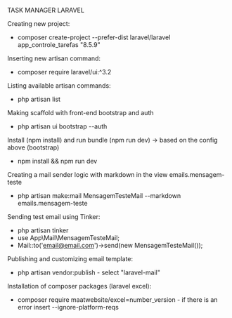 TASK MANAGER LARAVEL

Creating new project:
- composer create-project --prefer-dist laravel/laravel app_controle_tarefas "8.5.9"

Inserting new artisan command:
- composer require laravel/ui:^3.2

Listing available artisan commands:
- php artisan list

Making scaffold with front-end bootstrap and auth
- php artisan ui bootstrap --auth

Install (npm install) and run bundle (npm run dev) -> based on the config above (bootstrap)
- npm install && npm run dev

Creating a mail sender logic with markdown in the view emails.mensagem-teste
- php artisan make:mail MensagemTesteMail --markdown emails.mensagem-teste

Sending test email using Tinker:
- php artisan tinker
- use App\Mail\MensagemTesteMail;
- Mail::to('email@email.com')->send(new MensagemTesteMail());

Publishing and customizing email template:
- php artisan vendor:publish - select "laravel-mail"

Installation of composer packages (laravel excel):
- composer require maatwebsite/excel=number_version - if there is an error insert --ignore-platform-reqs